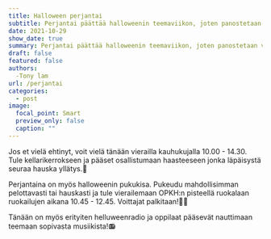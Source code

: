 ```yaml
---
title: Halloween perjantai
subtitle: Perjantai päättää halloweenin teemaviikon, joten panostetaan vielä loppuun täysillä.
date: 2021-10-29
show_date: true
summary: Perjantai päättää halloweenin teemaviikon, joten panostetaan vielä loppuun täysillä.
draft: false
featured: false
authors:
  -Tony lam
url: /perjantai
categories:
  - post
image:
  focal_point: Smart
  preview_only: false
  caption: ""
---
```

Jos et vielä ehtinyt, voit vielä tänään vierailla kauhukujalla 10.00 - 14.30. Tule kellarikerrokseen ja pääset osallistumaan haasteeseen jonka läpäisystä seuraa hauska yllätys.🎁

Perjantaina on myös halloweenin pukukisa. Pukeudu mahdollisimman pelottavasti tai hauskasti ja tule vierailemaan OPKH:n pisteellä ruokalaan ruokailujen aikana 10.45 - 12.45. Voittajat palkitaan!👻🍫

Tänään on myös erityiten helluweenradio ja oppilaat pääsevät nauttimaan teemaan sopivasta musiikista!📻
